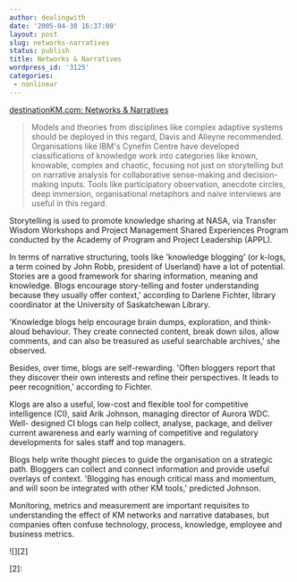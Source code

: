 ```yaml
---
author: dealingwith
date: '2005-04-30 16:37:00'
layout: post
slug: networks-narratives
status: publish
title: Networks & Narratives
wordpress_id: '3125'
categories:
 - nonlinear
---
```


[destinationKM.com: Networks & Narratives][1]

> Models and theories from disciplines like complex adaptive systems should be
deployed in this regard, Davis and Alleyne recommended. Organisations like
IBM's Cynefin Centre have developed classifications of knowledge work into
categories like known, knowable, complex and chaotic, focusing not just on
storytelling but on narrative analysis for collaborative sense-making and
decision-making inputs. Tools like participatory observation, anecdote
circles, deep immersion, organisational metaphors and naive interviews are
useful in this regard.


Storytelling is used to promote knowledge sharing at NASA, via Transfer Wisdom
Workshops and Project Management Shared Experiences Program conducted by the
Academy of Program and Project Leadership (APPL).


In terms of narrative structuring, tools like 'knowledge blogging' (or k-logs,
a term coined by John Robb, president of Userland) have a lot of potential.
Stories are a good framework for sharing information, meaning and knowledge.
Blogs encourage story-telling and foster understanding because they usually
offer context,' according to Darlene Fichter, library coordinator at the
University of Saskatchewan Library.


'Knowledge blogs help encourage brain dumps, exploration, and think-aloud
behaviour. They create connected content, break down silos, allow comments,
and can also be treasured as useful searchable archives,' she observed.


Besides, over time, blogs are self-rewarding. 'Often bloggers report that they
discover their own interests and refine their perspectives. It leads to peer
recognition,' according to Fichter.


Klogs are also a useful, low-cost and flexible tool for competitive
intelligence (CI), said Arik Johnson, managing director of Aurora WDC. Well-
designed CI blogs can help collect, analyse, package, and deliver current
awareness and early warning of competitive and regulatory developments for
sales staff and top managers.


Blogs help write thought pieces to guide the organisation on a strategic path.
Bloggers can collect and connect information and provide useful overlays of
context. 'Blogging has enough critical mass and momentum, and will soon be
integrated with other KM tools,' predicted Johnson.


Monitoring, metrics and measurement are important requisites to understanding
the effect of KM networks and narrative databases, but companies often confuse
technology, process, knowledge, employee and business metrics.

![][2]

   [1]: http://www.destinationkm.com/articles/default.asp?ArticleID=1102

   [2]:

